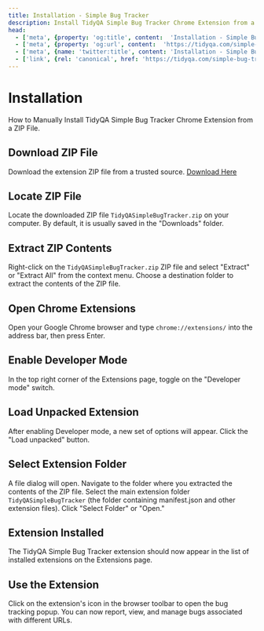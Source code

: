 ```yaml
---
title: Installation - Simple Bug Tracker
description: Install TidyQA Simple Bug Tracker Chrome Extension from a ZIP File.
head:
  - ['meta', {property: 'og:title', content:  'Installation - Simple Bug Tracker' }]
  - ['meta', {property: 'og:url', content:  'https://tidyqa.com/simple-bug-tracker/installation/' }] 
  - ['meta', {name: 'twitter:title', content: 'Installation - Simple Bug Tracker'}]
  - ['link', {rel: 'canonical', href: 'https://tidyqa.com/simple-bug-tracker/installation/'}]
---
```


# Installation

How to Manually Install TidyQA Simple Bug Tracker Chrome Extension from a ZIP File.

## Download ZIP File

Download the extension ZIP file from a trusted source. [Download Here](/download/TidyQASimpleBugTracker.zip)

## Locate ZIP File

Locate the downloaded ZIP file `TidyQASimpleBugTracker.zip` on your computer. By default, it is usually saved in the "Downloads" folder.

## Extract ZIP Contents

Right-click on the `TidyQASimpleBugTracker.zip` ZIP file and select "Extract" or "Extract All" from the context menu. Choose a destination folder to extract the contents of the ZIP file.

## Open Chrome Extensions

Open your Google Chrome browser and type `chrome://extensions/` into the address bar, then press Enter.

## Enable Developer Mode

In the top right corner of the Extensions page, toggle on the "Developer mode" switch.

## Load Unpacked Extension

After enabling Developer mode, a new set of options will appear. Click the "Load unpacked" button.

## Select Extension Folder

A file dialog will open. Navigate to the folder where you extracted the contents of the ZIP file. Select the main extension folder `TidyQASimpleBugTracker` (the folder containing manifest.json and other extension files). Click "Select Folder" or "Open."

## Extension Installed

The TidyQA Simple Bug Tracker extension should now appear in the list of installed extensions on the Extensions page.

## Use the Extension

Click on the extension's icon in the browser toolbar to open the bug tracking popup. You can now report, view, and manage bugs associated with different URLs.
